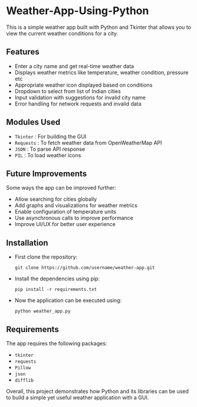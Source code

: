 # Weather-App-Using-Python
This is a simple weather app built with Python and Tkinter that allows you to view the current weather conditions for a city.

## Features

- Enter a city name and get real-time weather data
- Displays weather metrics like temperature, weather condition, pressure etc
- Appropriate weather icon displayed based on conditions
- Dropdown to select from list of Indian cities
- Input validation with suggestions for invalid city name
- Error handling for network requests and invalid data

## Modules Used

- ``` Tkinter ``` : For building the GUI
- ``` Requests ``` : To fetch weather data from OpenWeatherMap API
- ``` JSON ``` : To parse API response
- ``` PIL ``` : To load weather icons

## Future Improvements
Some ways the app can be improved further:

- Allow searching for cities globally
- Add graphs and visualizations for weather metrics
- Enable configuration of temperature units
- Use asynchronous calls to improve performance
- Improve UI/UX for better user experience

## Installation
- First clone the repository:
  ```
  git clone https://github.com/username/weather-app.git
  ```
- Install the dependencies using pip:
  ```
  pip install -r requirements.txt
  ```
- Now the application can be executed using:
  ```
  python weather_app.py
  ```

## Requirements
The app requires the following packages:

- ``` tkinter ```
- ``` requests ```
- ``` Pillow ```
- ``` json ```
- ``` difflib ```
  
Overall, this project demonstrates how Python and its libraries can be used to build a simple yet useful weather application with a GUI.
